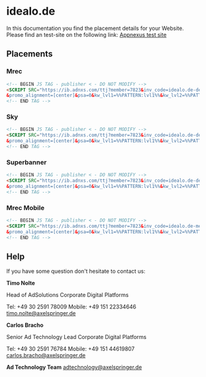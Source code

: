 # idealo.de

In this documentation you find the placement details for your Website.  Please find an test-site on the following link:    [Appnexus test site](https://www.idealo.de/preisvergleich/ProductCategory/23232.html)

## Placements

### Mrec

```html
<!-- BEGIN JS TAG - publisher < - DO NOT MODIFY -->
<SCRIPT SRC="https://ib.adnxs.com/ttj?member=7823&inv_code=idealo.de-desktop-rest-mrec&size=300x250&pubclickenc=%%CLICK_URL_ESC%%
&promo_alignment=[center]&psa=0&kw_lvl1=%%PATTERN:lvl1%%&kw_lvl2=%%PATTERN:lvl2%%&kw_lvl3=%%PATTERN:lvl3%%&kw_lvl4=%%PATTERN:lvl4%%&kw_lvl5=%%PATTERN:lvl5%%&kw_lvl6=%%PATTERN:lvl6%%&kw_man=%%PATTERN:MAN%%&cb=%%CACHEBUSTER%%" TYPE="text/javascript"></SCRIPT>
<!-- END TAG -->
```

### Sky

```html
<!-- BEGIN JS TAG - publisher < - DO NOT MODIFY -->
<SCRIPT SRC="https://ib.adnxs.com/ttj?member=7823&inv_code=idealo.de-desktop-rest-sky&size=160x600&promo_sizes=120x600,300x600&pubclickenc=%%CLICK_URL_ESC%%
&promo_alignment=[center]&psa=0&kw_lvl1=%%PATTERN:lvl1%%&kw_lvl2=%%PATTERN:lvl2%%&kw_lvl3=%%PATTERN:lvl3%%&kw_lvl4=%%PATTERN:lvl4%%&kw_lvl5=%%PATTERN:lvl5%%&kw_lvl6=%%PATTERN:lvl6%%&kw_man=%%PATTERN:MAN%%&cb=%%CACHEBUSTER%%" TYPE="text/javascript"></SCRIPT>
<!-- END TAG -->
```

### Superbanner

```html
<!-- BEGIN JS TAG - publisher < - DO NOT MODIFY -->
<SCRIPT SRC="https://ib.adnxs.com/ttj?member=7823&inv_code=idealo.de-desktop-rest-superbanner&size=728x90&pubclickenc=%%CLICK_URL_ESC%%
&promo_alignment=[center]&psa=0&kw_lvl1=%%PATTERN:lvl1%%&kw_lvl2=%%PATTERN:lvl2%%&kw_lvl3=%%PATTERN:lvl3%%&kw_lvl4=%%PATTERN:lvl4%%&kw_lvl5=%%PATTERN:lvl5%%&kw_lvl6=%%PATTERN:lvl6%%&kw_man=%%PATTERN:MAN%%&cb=%%CACHEBUSTER%%" TYPE="text/javascript"></SCRIPT>
<!-- END TAG -->
```

### Mrec Mobile

```html
<!-- BEGIN JS TAG - publisher < - DO NOT MODIFY -->
<SCRIPT SRC="https://ib.adnxs.com/ttj?member=7823&inv_code=idealo.de-mew-rest-mrec&size=300x250&pubclickenc=%%CLICK_URL_ESC%%
&promo_alignment=[center]&psa=0&kw_lvl1=%%PATTERN:lvl1%%&kw_lvl2=%%PATTERN:lvl2%%&kw_lvl3=%%PATTERN:lvl3%%&kw_lvl4=%%PATTERN:lvl4%%&kw_lvl5=%%PATTERN:lvl5%%&kw_lvl6=%%PATTERN:lvl6%%&kw_man=%%PATTERN:MAN%%&cb=%%CACHEBUSTER%%" TYPE="text/javascript"></SCRIPT>
<!-- END TAG -->
```

## Help

If you have some question don't hesitate to contact us:


__Timo Nolte__
 
  Head of AdSolutions
  Corporate Digital Platforms

  Tel: +49 30 2591 78009
  Mobile: +49 151 22334646 
  timo.nolte@axelspringer.de


__Carlos Bracho__
 
  Senior Ad Technology Lead 
  Corporate Digital Platforms
  
  Tel: +49 30 2591 76784
  Mobile: +49 151 44619807 
  carlos.bracho@axelspringer.de

__Ad Technology Team__
  adtechnology@axelspringer.de
  
